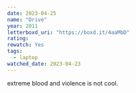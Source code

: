 ```yaml
---
date: 2023-04-25
name: "Drive"
year: 2011
letterboxd_uri: "https://boxd.it/4aaMbD"
rating: 
rewatch: Yes
tags:
  - laptop
watched_date: 2023-04-23
---
```


extreme blood and violence is not cool.
